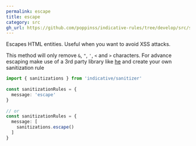 ```yaml
---
permalink: escape
title: escape
category: src
gh_url: https://github.com/poppinss/indicative-rules/tree/develop/src/sanitizations/escape.ts
---
```


Escapes HTML entities. Useful when you want to avoid XSS attacks.
 
This method will only remove `&`, `"`, `'`, `<` and `>` characters.
For advance escaping make use of a 3rd party library like
[he](https://github.com/mathiasbynens/he) and create
your own sanitization rule
 
```ts
import { sanitizations } from 'indicative/sanitizer'
 
const sanitizationRules = {
  message: 'escape'
}
 
// or
const sanitizationRules = {
  message: [
    sanitizations.escape()
  ]
}
```